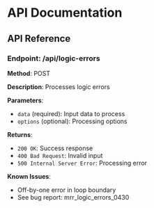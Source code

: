 # API Documentation

## API Reference

### Endpoint: /api/logic-errors

**Method**: POST

**Description**: Processes logic errors

**Parameters**:
- `data` (required): Input data to process
- `options` (optional): Processing options

**Returns**:
- `200 OK`: Success response
- `400 Bad Request`: Invalid input
- `500 Internal Server Error`: Processing error

**Known Issues**:
- Off-by-one error in loop boundary
- See bug report: mrr_logic_errors_0430
